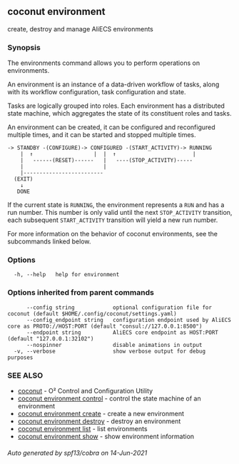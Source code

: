 ## coconut environment

create, destroy and manage AliECS environments

### Synopsis

The environments command allows you to perform operations on environments.

An environment is an instance of a data-driven workflow of tasks, along with its workflow configuration, task configuration and state.

Tasks are logically grouped into roles. Each environment has a distributed state machine, which aggregates the state of its constituent roles and tasks.

An environment can be created, it can be configured and reconfigured multiple times, and it can be started and stopped multiple times.

```
-> STANDBY -(CONFIGURE)-> CONFIGURED -(START_ACTIVITY)-> RUNNING
    |  ↑                   |  |  ↑                        |
    |   ------(RESET)------   |   ----(STOP_ACTIVITY)-----
    |                         |
    |-------------------------
  (EXIT)
    ↓
   DONE
```

If the current state is `RUNNING`, the environment represents a `RUN` and has a run number. This number is only valid until the next `STOP_ACTIVITY` transition, each subsequent `START_ACTIVITY` transition will yield a new run number.

For more information on the behavior of coconut environments, see the subcommands linked below.

### Options

```
  -h, --help   help for environment
```

### Options inherited from parent commands

```
      --config string            optional configuration file for coconut (default $HOME/.config/coconut/settings.yaml)
      --config_endpoint string   configuration endpoint used by AliECS core as PROTO://HOST:PORT (default "consul://127.0.0.1:8500")
      --endpoint string          AliECS core endpoint as HOST:PORT (default "127.0.0.1:32102")
      --nospinner                disable animations in output
  -v, --verbose                  show verbose output for debug purposes
```

### SEE ALSO

* [coconut](coconut.md)	 - O² Control and Configuration Utility
* [coconut environment control](coconut_environment_control.md)	 - control the state machine of an environment
* [coconut environment create](coconut_environment_create.md)	 - create a new environment
* [coconut environment destroy](coconut_environment_destroy.md)	 - destroy an environment
* [coconut environment list](coconut_environment_list.md)	 - list environments
* [coconut environment show](coconut_environment_show.md)	 - show environment information

###### Auto generated by spf13/cobra on 14-Jun-2021
